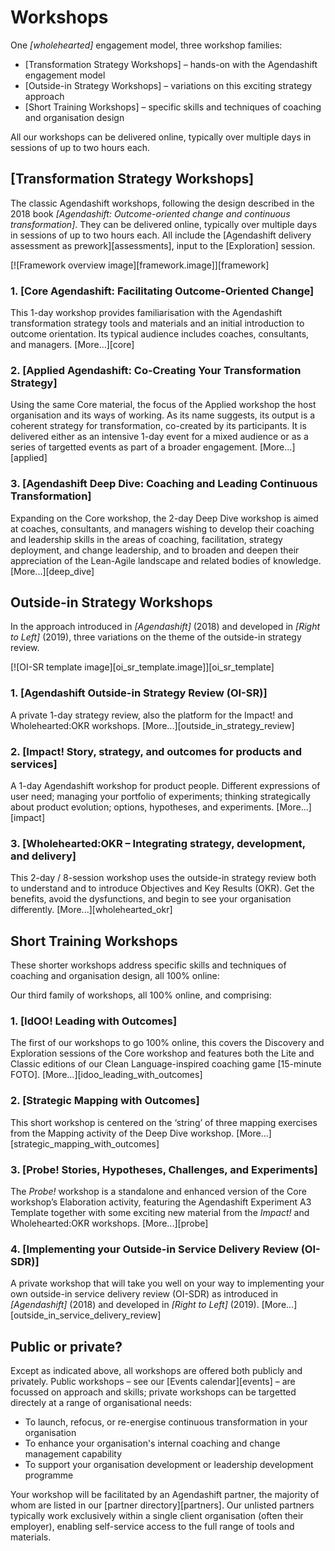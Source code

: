 # Workshops

One *[wholehearted]* engagement model, three workshop families:

  * [Transformation Strategy Workshops] – hands-on with the Agendashift engagement model
  * [Outside-in Strategy Workshops] – variations on this exciting strategy approach
  * [Short Training Workshops] – specific skills and techniques of coaching and organisation design

All our workshops can be delivered online, typically over multiple days in sessions of up to two hours each.

## [Transformation Strategy Workshops]

The classic Agendashift workshops, following the design described in the 2018 book *[Agendashift: Outcome-oriented change and continuous transformation]*. They can be delivered online, typically over multiple days in sessions of up to two hours each. All include the [Agendashift delivery assessment as prework][assessments], input to the [Exploration] session.

[![Framework overview image][framework.image]][framework]

### 1. [Core Agendashift: Facilitating Outcome-Oriented Change]

This 1-day workshop provides familiarisation with the Agendashift transformation strategy tools and materials and an initial introduction to outcome orientation. Its typical audience includes coaches, consultants, and managers. [More...][core]

### 2. [Applied Agendashift: Co-Creating Your Transformation Strategy]

Using the same Core material, the focus of the Applied workshop the host organisation and its ways of working. As its name suggests, its output is a coherent strategy for transformation, co-created by its participants. It is delivered either as an intensive 1-day event for a mixed audience or as a series of targetted events as part of a broader engagement. [More...][applied]

### 3. [Agendashift Deep Dive: Coaching and Leading Continuous Transformation]

Expanding on the Core workshop, the 2-day Deep Dive workshop is aimed at coaches, consultants, and managers wishing to develop their coaching and leadership skills in the areas of coaching, facilitation, strategy deployment, and change leadership, and to broaden and deepen their appreciation of the Lean-Agile landscape and related bodies of knowledge. [More...][deep_dive]


## Outside-in Strategy Workshops

In the approach introduced in *[Agendashift]* (2018) and developed in *[Right to Left]* (2019), three variations on the theme of the outside-in strategy review.

[![OI-SR template image][oi_sr_template.image]][oi_sr_template]

### 1. [Agendashift Outside-in Strategy Review (OI-SR)]

A private 1-day strategy review, also the platform for the Impact! and Wholehearted:OKR workshops. [More...][outside_in_strategy_review]

### 2. [Impact! Story, strategy, and outcomes for products and services]

A 1-day Agendashift workshop for product people. Different expressions of user need; managing your portfolio of experiments; thinking strategically about product evolution; options, hypotheses, and experiments. [More...][impact]

### 3. [Wholehearted:OKR – Integrating strategy, development, and delivery]

This 2-day / 8-session workshop uses the outside-in strategy review both to understand and to introduce Objectives and Key Results (OKR). Get the benefits, avoid the dysfunctions, and begin to see your organisation differently. [More...][wholehearted_okr]


## Short Training Workshops

These shorter workshops address specific skills and techniques of coaching and organisation design, all 100% online:

Our third family of workshops, all 100% online, and comprising:

### 1. [IdOO! Leading with Outcomes]

The first of our workshops to go 100% online, this covers the Discovery and Exploration sessions of the Core workshop and features both the Lite and Classic editions of our Clean Language-inspired coaching game [15-minute FOTO]. [More...][idoo_leading_with_outcomes]

### 2. [Strategic Mapping with Outcomes]

This short workshop is centered on the ‘string’ of three mapping exercises from the Mapping activity of the Deep Dive workshop. [More...][strategic_mapping_with_outcomes]

### 3. [Probe! Stories, Hypotheses, Challenges, and Experiments]

The *Probe!* workshop is a standalone and enhanced version of the Core workshop’s Elaboration activity, featuring the Agendashift Experiment A3 Template together with some exciting new material from the *Impact!* and Wholehearted:OKR workshops. [More...][probe]

### 4. [Implementing your Outside-in Service Delivery Review (OI-SDR)]

A private workshop that will take you well on your way to implementing your own outside-in service delivery review (OI-SDR) as introduced in *[Agendashift]* (2018) and developed in *[Right to Left]* (2019). [More...][outside_in_service_delivery_review]


## Public or private?

Except as indicated above, all workshops are offered both publicly and privately. Public workshops – see our [Events calendar][events] – are focussed on approach and skills; private workshops can be targetted directely at a range of organisational needs:

  * To launch, refocus, or re-energise continuous transformation in your organisation
  * To enhance your organisation's internal coaching and change management capability
  * To support your organisation development or leadership development programme

Your workshop will be facilitated by an Agendashift partner, the majority of whom are listed in our [partner directory][partners]. Our unlisted partners typically work exclusively within a single client organisation (often their employer), enabling self-service access to the full range of tools and materials.
